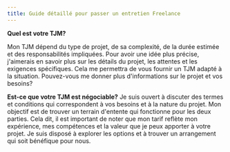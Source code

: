 ```yaml
---
title: Guide détaillé pour passer un entretien Freelance
---
```


**Quel est votre TJM?**

Mon TJM dépend du type de projet, de sa complexité, de la durée estimée et des responsabilités impliquées. Pour avoir une idée plus précise, j'aimerais en savoir plus sur les détails du projet, les attentes et les exigences spécifiques. Cela me permettra de vous fournir un TJM adapté à la situation. Pouvez-vous me donner plus d'informations sur le projet et vos besoins?


**Est-ce que votre TJM est négociable?**
Je suis ouvert à discuter des termes et conditions qui correspondent à vos besoins et à la nature du projet. Mon objectif est de trouver un terrain d'entente qui fonctionne pour les deux parties. Cela dit, il est important de noter que mon tarif reflète mon expérience, mes compétences et la valeur que je peux apporter à votre projet. Je suis disposé à explorer les options et à trouver un arrangement qui soit bénéfique pour nous.


